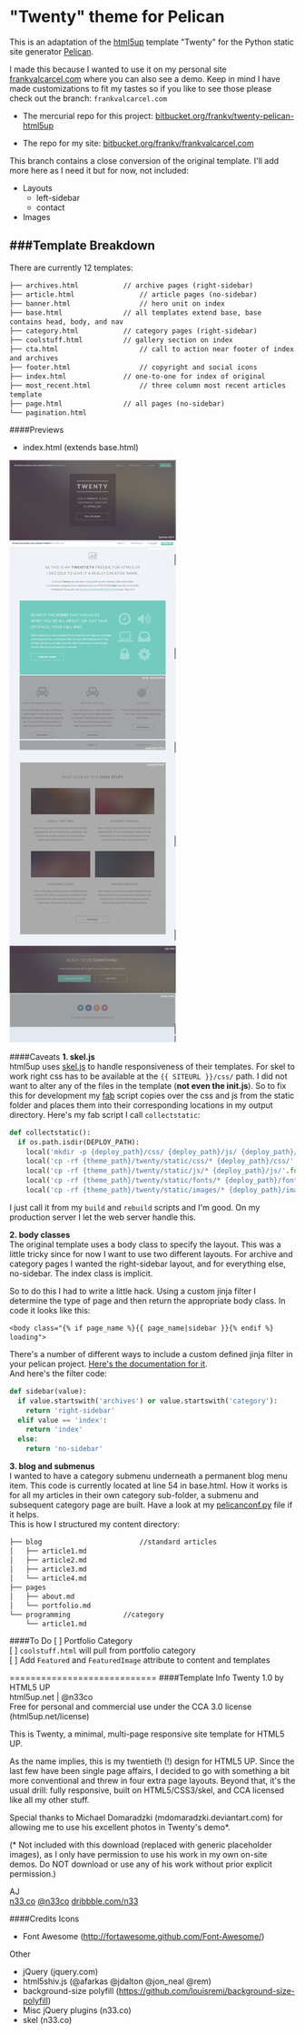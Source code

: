 "Twenty" theme for Pelican
===================================
This is an adaptation of the [html5up](html5up.net) template "Twenty" for the Python static site generator [Pelican](http://docs.getpelican.com/).

I made this because I wanted to use it on my personal site [frankvalcarcel.com](http://frankvalcarcel.com) where you can also see a demo. Keep in mind I have made customizations to fit my tastes so if you like to see those please check out the branch: `frankvalcarcel.com`

 - The mercurial repo for this project: [bitbucket.org/frankv/twenty-pelican-html5up](https://bitbucket.org/frankv/twenty-pelican-html5up)

 - The repo for my site: [bitbucket.org/frankv/frankvalcarcel.com](https://bitbucket.org/frankv/frankvalcarcel.com)

This branch contains a close conversion of the original template. I'll add more here as I need it but for now, not included:
 - Layouts
 	- left-sidebar
 	- contact
 - Images

###Template Breakdown
---------------------
There are currently 12 templates:
```
├── archives.html 			// archive pages (right-sidebar)
├── article.html 				// article pages (no-sidebar)
├── banner.html 				// hero unit on index
├── base.html 				// all templates extend base, base contains head, body, and nav
├── category.html 			// category pages (right-sidebar)
├── coolstuff.html 			// gallery section on index
├── cta.html 					// call to action near footer of index and archives
├── footer.html 				// copyright and social icons
├── index.html 				// one-to-one for index of original
├── most_recent.html 			// three column most recent articles template
├── page.html 				// all pages (no-sidebar)
└── pagination.html
```

####Previews
 - index.html (extends base.html)

![preview](preview.png "preview")

####Caveats
**1. skel.js**<br>
html5up uses [skel.js](http://skeljs.org/) to handle responsiveness of their templates. For skel to work right css has to be available at the `{{ SITEURL }}/css/` path. I did not want to alter any of the files in the template (**not even the init.js**). So to fix this for development my [fab](http://www.fabfile.org/) script copies over the css and js from the static folder and places them into their corresponding locations in my output directory.
Here's my fab script I call `collectstatic`:

```python
def collectstatic():
  if os.path.isdir(DEPLOY_PATH):
    local('mkdir -p {deploy_path}/css/ {deploy_path}/js/ {deploy_path}/fonts/ {deploy_path}/images/'.format(**env))
    local('cp -rf {theme_path}/twenty/static/css/* {deploy_path}/css/'.format(**env))
    local('cp -rf {theme_path}/twenty/static/js/* {deploy_path}/js/'.format(**env))
    local('cp -rf {theme_path}/twenty/static/fonts/* {deploy_path}/fonts/'.format(**env))
    local('cp -rf {theme_path}/twenty/static/images/* {deploy_path}/images/'.format(**env))
```

I just call it from my `build` and `rebuild` scripts and I'm good. On my production server I let the web server handle this.


**2. body classes**<br>
The original template uses a body class to specify the layout. This was a little tricky since for now I want to use two different layouts. For archive and category pages I wanted the right-sidebar layout, and for everything else, no-sidebar. The index class is implicit.

So to do this I had to write a little hack. Using a custom jinja filter I determine the type of page and then return the appropriate body class. In code it looks like this:<br>
```
<body class="{% if page_name %}{{ page_name|sidebar }}{% endif %} loading">
```

There's a number of different ways to include a custom defined jinja filter in your pelican project. [Here's the documentation for it](http://pelican.readthedocs.org/en/latest/settings.html?highlight=JINJA_FILTERS).<br>
And here's the filter code:
```python
def sidebar(value):
  if value.startswith('archives') or value.startswith('category'):
    return 'right-sidebar'
  elif value == 'index':
    return 'index'
  else:
    return 'no-sidebar'
```

**3. blog and submenus**<br>
I wanted to have a category submenu underneath a permanent blog menu item. This code is currently located at line 54 in base.html. How it works is for all my articles in their own category sub-folder, a submenu and subsequent category page are built. Have a look at my [pelicanconf.py](https://bitbucket.org/frankv/frankvalcarcel.com/src/8e74144acd94a7bebc51d20a4c729066dfe6537c/pelicanconf.py?at=default) file if it helps.<br>
This is how I structured my content directory:
```
├── blog						//standard articles
│   ├── article1.md
│   ├── article2.md
│   ├── article3.md
│   └── article4.md
├── pages
│   ├── about.md
│   └── portfolio.md
└── programming				//category
    └── article1.md
```

####To Do
[ ] Portfolio Category<br>
[ ] `coolstuff.html` will pull from portfolio category<br>
[ ] Add `Featured` and `FeaturedImage` attribute to content and templates<br>


============================
####Template Info
Twenty 1.0 by HTML5 UP<br>
html5up.net | @n33co<br>
Free for personal and commercial use under the CCA 3.0 license (html5up.net/license)


This is Twenty, a minimal, multi-page responsive site template for HTML5 UP.

As the name implies, this is my twentieth (!) design for HTML5 UP. Since the last
few have been single page affairs, I decided to go with something a bit more conventional
and threw in four extra page layouts. Beyond that, it's the usual drill: fully responsive,
built on HTML5/CSS3/skel, and CCA licensed like all my other stuff.

Special thanks to Michael Domaradzki (mdomaradzki.deviantart.com) for allowing me to
use his excellent photos in Twenty's demo*.

(* Not included with this download (replaced with generic placeholder images), as
I only have permission to use his work in my own on-site demos. Do NOT download
or use any of his work without prior explicit permission.)


AJ<br>
[n33.co](http://n33.co) [@n33co](http://twitter.com/n33co) [dribbble.com/n33](http://dribbble.com/n33)



####Credits
Icons
 - Font Awesome (http://fortawesome.github.com/Font-Awesome/)

Other
 - jQuery (jquery.com)
 - html5shiv.js (@afarkas @jdalton @jon_neal @rem)
 - background-size polyfill (https://github.com/louisremi/background-size-polyfill)
 - Misc jQuery plugins (n33.co)
 - skel (n33.co)
